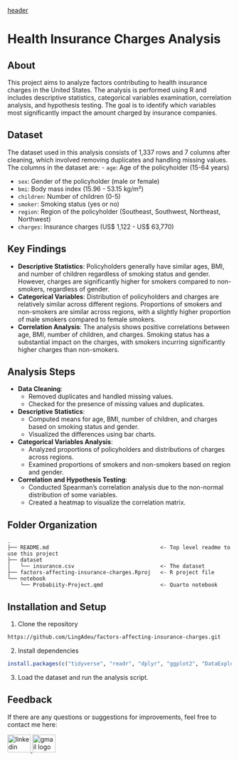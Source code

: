[header](header.png)
# Health Insurance Charges Analysis

## About
This project aims to analyze factors contributing to health insurance charges in the United States. The analysis is performed using R and includes descriptive statistics, categorical variables examination, correlation analysis, and hypothesis testing. The goal is to identify which variables most significantly impact the amount charged by insurance companies.

## Dataset
The dataset used in this analysis consists of 1,337 rows and 7 columns after cleaning, which involved removing duplicates and handling missing values. The columns in the dataset are:
- `age`: Age of the policyholder (15-64 years)
- `sex`: Gender of the policyholder (male or female)
- `bmi`: Body mass index (15.96 - 53.15 kg/m²)
- `children`: Number of children (0-5)
- `smoker`: Smoking status (yes or no)
- `region`: Region of the policyholder (Southeast, Southwest, Northeast, Northwest)
- `charges`: Insurance charges (US$ 1,122 - US$ 63,770)

## Key Findings
- **Descriptive Statistics**: Policyholders generally have similar ages, BMI, and number of children regardless of smoking status and gender. However, charges are significantly higher for smokers compared to non-smokers, regardless of gender.
- **Categorical Variables**: Distribution of policyholders and charges are relatively similar across different regions.
Proportions of smokers and non-smokers are similar across regions, with a slightly higher proportion of male smokers compared to female smokers.
- **Correlation Analysis**: The analysis shows positive correlations between age, BMI, number of children, and charges. Smoking status has a substantial impact on the charges, with smokers incurring significantly higher charges than non-smokers.

## Analysis Steps
- **Data Cleaning**:
    - Removed duplicates and handled missing values.
    - Checked for the presence of missing values and duplicates.
- **Descriptive Statistics**:
    - Computed means for age, BMI, number of children, and charges based on smoking status and gender.
    - Visualized the differences using bar charts.
- **Categorical Variables Analysis**:
    - Analyzed proportions of policyholders and distributions of charges across regions.
    - Examined proportions of smokers and non-smokers based on region and gender.
- **Correlation and Hypothesis Testing**:
    - Conducted Spearman’s correlation analysis due to the non-normal distribution of some variables.
    - Created a heatmap to visualize the correlation matrix.

## Folder Organization
    .
    ├── README.md                                   <- Top level readme to use this project
    ├── dataset
    │   └── insurance.csv                           <- The dataset
    ├── factors-affecting-insurance-charges.Rproj   <- R project file
    └── notebook
        └── Probabiity-Project.qmd                  <- Quarto notebook

## Installation and Setup
1. Clone the repository
```bash
https://github.com/LingAdeu/factors-affecting-insurance-charges.git
```
2. Install dependencies
```r
install.packages(c("tidyverse", "readr", "dplyr", "ggplot2", "DataExplorer", "gridExtra"))
```
3. Load the dataset and run the analysis script.

## Feedback
If there are any questions or suggestions for improvements, feel free to contact me here:

<a href="https://www.linkedin.com/in/adelia-januarto/" target="_blank">
    <img src="https://raw.githubusercontent.com/maurodesouza/profile-readme-generator/master/src/assets/icons/social/linkedin/default.svg" width="52" height="40" alt="linkedin logo"/>
  </a>
<a href="mailto:januartoadelia@gmail.com" target="_blank">
    <img src="https://raw.githubusercontent.com/maurodesouza/profile-readme-generator/master/src/assets/icons/social/gmail/default.svg"  width="52" height="40" alt="gmail logo"/>
  </a>
